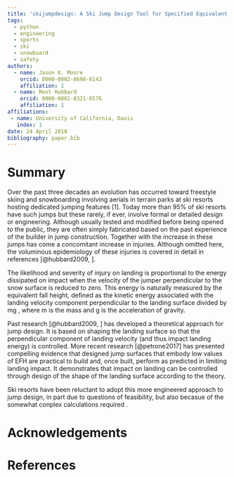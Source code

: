 ```yaml
---
title: 'skijumpdesign: A Ski Jump Design Tool for Specified Equivalent Fall Height'
tags:
  - python
  - engineering
  - sports
  - ski
  - snowboard
  - safety
authors:
  - name: Jason K. Moore
    orcid: 0000-0002-8698-6143
    affiliation: 1
  - name: Mont Hubbard
    orcid: 0000-0001-8321-6576
    affiliation: 1
affiliations:
 - name: University of California, Davis
   index: 1
date: 24 April 2018
bibliography: paper.bib
---
```


# Summary
Over the past three decades an evolution has occurred toward freestyle skiing and snowboarding 
involving aerials in terrain parks at ski resorts hosting dedicated
jumping features [1]. Today more than 95% of ski resorts have such jumps but 
these rarely, if ever, involve formal or detailed design or engineering. 
Although usually tested and modified before being opened to the public, 
they are often simply fabricated based on the past experience of the builder in jump construction. 
Together with the increase in these jumps has come a concomitant increase in injuries. 
Although omitted here, the voluminous epidemiology of these injuries is covered in detail in references [@hubbard2009, ].

The likelihood and severity of injury on landing is proportional to the energy dissipated on impact 
when the velocity of the jumper perpendicular to the snow surface is reduced to zero. This energy is 
naturally measured by the equivalent fall height, defined as the kinetic energy associated with the 
landing velocity component perpendicular to the landing surface divided by mg , where  m is the mass and g  is the acceleration of gravity.

Past research [@hubbard2009,  ] has developed a theoretical approach for jump design. It is based on 
shaping the landing surface so that the perpendicular component of landing velocity (and thus impact landing energy) 
is controlled. More recent research [@petrone2017] has  presented compelling evidence that
designed jump surfaces that embody low values of EFH are
practical to build and, once built, perform as predicted in
limiting landing impact. It demonstrates that impact on
landing can be controlled through design of the shape of
the landing surface according to the theory.

Ski resorts have been reluctant to adopt this more
engineered approach to jump design, in part due to questions
of feasibility, but also becasue of the somewhat conplex calculations required .



# Acknowledgements

# References
